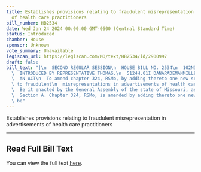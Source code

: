 ```yaml
---
title: Establishes provisions relating to fraudulent misrepresentation in advertisements
  of health care practitioners
bill_number: HB2534
date: Wed Jan 24 2024 00:00:00 GMT-0600 (Central Standard Time)
status: Introduced
chamber: House
sponsor: Unknown
vote_summary: Unavailable
legiscan_url: https://legiscan.com/MO/text/HB2534/id/2900997
draft: false
bill_text: "|\n  SECOND REGULAR SESSION\n  HOUSE BILL NO. 2534\n  102ND GENERAL ASSEMBLY\n\
  \  INTRODUCED BY REPRESENTATIVE THOMAS.\n  5124H.01I DANARADEMANMILLER,ChiefClerk\n\
  \  AN ACT\n  To amend chapter 324, RSMo, by adding thereto one new section relating\
  \ to fraudulent\n  misrepresentations in advertisements of health care practitioners.\n\
  \  Be it enacted by the General Assembly of the state of Missouri, as follows:\n\
  \  Section A. Chapter 324, RSMo, is amended by adding thereto one new section, to\
  \ be"
---
```

Establishes provisions relating to fraudulent misrepresentation in advertisements of health care practitioners

---

## Read Full Bill Text

You can view the full text [here](https://legiscan.com/MO/text/HB2534/id/2900997).
